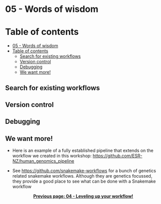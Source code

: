 # 05 - Words of wisdom

# Table of contents

- [05 - Words of wisdom](#05---words-of-wisdom)
- [Table of contents](#table-of-contents)
  - [Search for existing workflows](#search-for-existing-workflows)
  - [Version control](#version-control)
  - [Debugging](#debugging)
  - [We want more!](#we-want-more)

## Search for existing workflows

## Version control

## Debugging

## We want more!

- Here is an example of a fully established pipeline that extends on the workflow we created in this workshop: https://github.com/ESR-NZ/human_genomics_pipeline

- See https://github.com/snakemake-workflows for a bunch of genetics related snakemake workflows. Although they are genetics focussed, they provide a good place to see what can be done with a Snakemake workflow

<p align="center"><b><a href="https://github.com/leahkemp/RezBaz2020_snakemake_workshop/blob/master/workshop_material/04_leveling_up_your_workflow.md">Previous page: 04 - Leveling up your workflow!</a>
